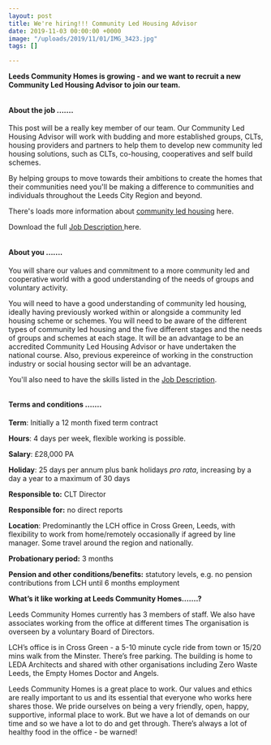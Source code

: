 ```yaml
---
layout: post
title: We're hiring!!! Community Led Housing Advisor
date: 2019-11-03 00:00:00 +0000
image: "/uploads/2019/11/01/IMG_3423.jpg"
tags: []

---
```

**Leeds Community Homes is growing - and we want to recruit a new Community Led Housing Advisor to join our team.**

###### 

#### About the job .......

This post will be a really key member of our team. Our Community Led Housing Advisor will work with budding and more established groups, CLTs, housing providers and partners to help them to develop new community led housing solutions, such as CLTs, co-housing, cooperatives and self build schemes.

By helping groups to move towards their ambitions to create the homes that their communities need you'll be making a difference to communities and individuals throughout the Leeds City Region and beyond.

There's loads more information about [community led housing]() here.

Download the full [Job Description ](https://drive.google.com/file/d/1YexPxCco9lcswQxgCjupVnjvcW-8L_fr/view?usp=sharing)here.

###### 

#### About you .......

You will share our values and commitment to a more community led and cooperative world with a good understanding of the needs of groups and voluntary activity. 

You will need to have a good understanding of community led housing, ideally having previously worked within or alongside a community led housing scheme or schemes. You will need to be aware of the different types of community led housing and the five different stages and the needs of groups and schemes at each stage. It will be an advantage to be an accredited Community Led Housing Advisor or have undertaken the national course. Also, previous expereince of working in the construction industry or social housing sector will be an advantage. 

You'll also need to have the skills listed in the [Job Description](https://drive.google.com/file/d/1YexPxCco9lcswQxgCjupVnjvcW-8L_fr/view?usp=sharing). 

###### 

#### Terms and conditions .......

**Term**: Initially a 12 month fixed term contract

**Hours**: 4 days per week, flexible working is possible.

**Salary**: £28,000 PA

**Holiday**: 25 days per annum plus bank holidays _pro rata_, increasing by a day a year to a maximum of 30 days

**Responsible to:** CLT Director

**Responsible for:** no direct reports

**Location**: Predominantly the LCH office in Cross Green, Leeds, with flexibility to work from home/remotely occasionally if agreed by line manager. Some travel around the region and nationally.

**Probationary period:** 3 months

**Pension and other conditions/benefits:** statutory levels, e.g. no pension contributions from LCH until 6 months employment

**What’s it like working at Leeds Community Homes…….?**

Leeds Community Homes currently has 3 members of staff. We also have associates working from the office at different times The organisation is overseen by a voluntary Board of Directors. 

LCH’s office is in Cross Green - a 5-10 minute cycle ride from town or 15/20 mins walk from the Minster. There’s free parking. The building is home to LEDA Architects and shared with other organisations including Zero Waste Leeds, the Empty Homes Doctor and Angels.

Leeds Community Homes is a great place to work. Our values and ethics are really important to us and its essential that everyone who works here shares those. We pride ourselves on being a very friendly, open, happy, supportive, informal place to work. But we have a lot of demands on our time and so we have a lot to do and get through. There’s always a lot of healthy food in the office - be warned!